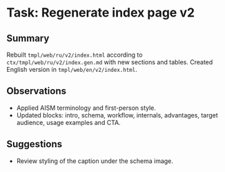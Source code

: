 # Task: Regenerate index page v2

## Summary

Rebuilt `tmpl/web/ru/v2/index.html` according to `ctx/tmpl/web/ru/v2/index.gen.md` with new sections and tables. Created English version in `tmpl/web/en/v2/index.html`.

## Observations

- Applied AISM terminology and first-person style.
- Updated blocks: intro, schema, workflow, internals, advantages, target audience, usage examples and CTA.

## Suggestions

- Review styling of the caption under the schema image.
